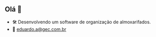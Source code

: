 ## Olá 👋
<link rel="stylesheet" type='text/css' href="https://cdn.jsdelivr.net/gh/devicons/devicon@latest/devicon.min.css" />

- 🛠️ Desenvolvendo um software de organização de almoxarifados.
- 📧 eduardo.a@gec.com.br

<i class="devicon-python-plain colored"></i>

<!--
**Eduardo1865/Eduardo1865** is a ✨ _special_ ✨ repository because its `README.md` (this file) appears on your GitHub profile.

Here are some ideas to get you started:

- 🔭 I’m currently working on ...
- 🌱 I’m currently learning ...
- 👯 I’m looking to collaborate on ...
- 🤔 I’m looking for help with ...
- 📫 How to reach me: ...
- ⚡ Fun fact: ...
-->
